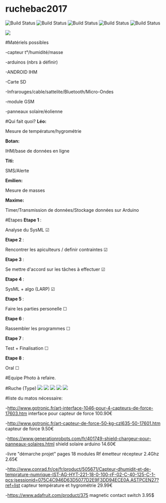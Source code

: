 # ruchebac2017
![Build Status](https://img.shields.io/badge/Emilien-50-yellow.svg?style=flat)
![Build Status](https://img.shields.io/badge/Titi-50-blue.svg?style=flat)
![Build Status](https://img.shields.io/badge/Maxime-50-blue.svg?style=flat)
![Build Status](https://img.shields.io/badge/Leo-50-yellow.svg?style=flat)
![Build Status](https://img.shields.io/badge/Botan-60-red.svg?style=flat)

<img src="graph.png"/>


#Matériels possibles

<p>-capteur t°/humidité/masse </p>
<p>-arduinos (nbrs à définir)  </p>
<p>-ANDROID IHM  </p>
<p>-Carte SD  </p>
<p>-Infrarouges/cable/sattelite/Bluetooth/Micro-Ondes  </p>
<p>-module GSM </p>
<p>-panneaux solaire/éolienne   </p>


#Qui fait quoi?
<b>Léo: </b><p>Mesure de température/hygrométrie </p>
<b>Botan: </b><p>IHM/base de données en ligne </p>
<b>Titi: </b><p>SMS/Alerte </p>
<b>Emilien: </b><p>Mesure de masses  </p>
<b>Maxime: </b><p>Timer/Transmission de données/Stockage données sur Arduino </p>


#Etapes
<b>Etape 1 </b> : <p>Analyse du SysML &#9745; </p>
<b>Etape 2 </b> : <p>Rencontrer les apiculteurs / definir contraintes &#9745;</p>
<b>Etape 3 </b> : <p>Se mettre d'accord sur les tâches à effectuer &#9745;</p>
<b>Etape 4 </b> : <p>SysML + algo (LARP) &#9745;</p>
<b>Etape 5 </b> : <p>Faire les parties personelle &#9744;</p>
<b>Etape 6 </b> : <p>Rassembler les programmes &#9744;</p>
<b>Etape 7 </b> : <p>Test + Finalisation &#9744;</p>
<b>Etape 8 </b> : <p>Oral &#9744;</p>

#Equipe
Photo à refaire.

#Ruche (Type)
<img src="images/20161214_101843.jpg"/>
<img src="images/20161214_101950.jpg"/>
<img src="images/20161214_102004.jpg"/>
<img src="images/20161214_102014.jpg"/>
<img src="images/20161214_102024.jpg"/>




#liste du matos nécessaire: 

-http://www.gotronic.fr/art-interface-1046-pour-4-capteurs-de-force-17603.htm  interface pour capteur de force 100.90€  </p>
-http://www.gotronic.fr/art-capteur-de-force-50-kg-czl635-50-17601.htm  capteur de force 9.50€ </p>
-https://www.generationrobots.com/fr/401749-shield-chargeur-pour-panneaux-solaires.html  shield solaire arduino  14.60€</p>
-livre "démarche projet" pages 18 modules Rf émetteur récepteur 2.4Ghz    2.65€ </p>
-http://www.conrad.fr/ce/fr/product/505671/Capteur-dhumidit-et-de-temprature-numrique-IST-AG-HYT-221-18-0-100-rF-02-C-40-125-C-1-pcs;jsessionid=075C4C946D63D5077D2E9F3DD94ECE0A.ASTPCEN27?ref=list  capteur température et hygrométrie  29.99€   </p> 
-https://www.adafruit.com/product/375  magnetic contact switch 3.95$
